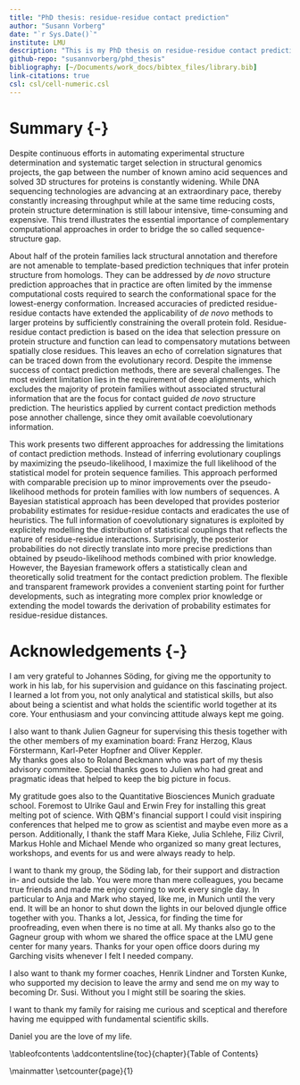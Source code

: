 ```yaml
---
title: "PhD thesis: residue-residue contact prediction"
author: "Susann Vorberg"
date: "`r Sys.Date()`"
institute: LMU
description: "This is my PhD thesis on residue-residue contact prediction."
github-repo: "susannvorberg/phd_thesis"
bibliography: [~/Documents/work_docs/bibtex_files/library.bib]
link-citations: true
csl: csl/cell-numeric.csl
---
```


# Summary {-}

Despite continuous efforts in automating experimental structure determination and systematic target selection in structural genomics projects, the gap between the number of known amino acid sequences and solved 3D structures for proteins is constantly widening.
While DNA sequencing technologies are advancing at an extraordinary pace, thereby constantly increasing throughput while at the same time reducing costs, protein structure determination is still labour intensive, time-consuming and expensive.
This trend illustrates the essential importance of complementary computational approaches in order to bridge the so called sequence-structure gap.

<!--
Only about half the known protein families are eligible for template-based structure prediction by which the protein structure is inferred from experimentally solved structures of homologous proteins.
The other half can theoratically be addressed by *de novo* structure prediction methods that try to identify the native protein structure without prior information.
However, in practice these approaches are limited by the immense computational costs required to search the conformational space for the lowest-energy conformation.
-->
<!--
With the development of sophisticated statistical models the formerly high false positive rate of predictions could be reduced.
-->

About half of the protein families lack structural annotation and therefore are not amenable to template-based prediction techniques that infer protein structure from homologs.
They can be addressed by *de novo* structure prediction approaches that in practice are often limited by the immense computational costs required to search the conformational space for the lowest-energy conformation.
Increased accuracies of predicted residue-residue contacts have extended the applicability of *de novo* methods to larger proteins by sufficiently constraining the overall protein fold.
Residue-residue contact prediction is based on the idea that selection pressure on protein structure and function can lead to compensatory mutations between spatially close residues.
This leaves an echo of correlation signatures that can be traced down from the evolutionary record.
Despite the immense success of contact prediction methods, there are several challenges.
The most evident limitation lies in the requirement of deep alignments, which excludes the majority of protein families without associated structural information that are the focus for contact guided *de novo* structure prediction.
The heuristics applied by current contact prediction methods pose annother challenge, since they omit available coevolutionary information.

This work presents two different approaches for addressing the limitations of contact prediction methods.
Instead of inferring evolutionary couplings by maximizing the pseudo-likelihood, I maximize the full likelihood of the statistical model for protein sequence families.
This approach performed with comparable precision up to minor improvements over the pseudo-likelihood methods for protein families with low numbers of sequences.
A Bayesian statistical approach has been developed that provides posterior probability estimates for residue-residue contacts and eradicates the use of heuristics.
The full information of coevolutionary signatures is exploited by explicitely modelling the distribution of statistical couplings that reflects the nature of residue-residue interactions.
Surprisingly, the posterior probabilities do not directly translate into more precise predictions than obtained by pseudo-likelihood methods combined with prior knowledge.
However, the Bayesian framework offers a statistically clean and theoretically solid treatment for the contact prediction problem.
The flexible and transparent framework provides a convenient starting point for further developments, such as integrating more complex prior knowledge or extending the model towards the derivation of probability estimates for residue-residue distances.








# Acknowledgements {-}


I am very grateful to Johannes Söding, for giving me the opportunity to work in his lab, for his supervision and guidance on this fascinating project.
I learned a lot from you, not only analytical and statistical skills, but also about being a scientist and what holds the scientific world together at its core.
Your enthusiasm and your convincing attitude always kept me going.

I also want to thank Julien Gagneur for supervising this thesis together with the other members of my examination board: Franz Herzog, Klaus Förstermann, Karl-Peter Hopfner and Oliver Keppler.  
My thanks goes also to Roland Beckmann who was part of my thesis advisory commitee.
Special thanks goes to Julien who had great and pragmatic ideas that helped to keep the big picture in focus.

My gratitude goes also to the Quantitative Biosciences Munich graduate school.
Foremost to Ulrike Gaul and Erwin Frey for installing this great melting pot of science. 
With QBM's financial support I could visit inspiring conferences that helped me to grow as scientist and maybe even more as a person. 
Additionally, I thank the staff Mara Kieke, Julia Schlehe, Filiz Civril, Markus Hohle and Michael Mende who organized so many great lectures, workshops, and events for us and were always ready to help.

I want to thank my group, the Söding lab, for their support and distraction in- and outside the lab. 
You were more than mere colleagues, you became true friends and made me enjoy coming to work every single day.
In particular to Anja and Mark who stayed, like me, in Munich until the very end.
It will be an honor to shut down the lights in our beloved djungle office together with you.
Thanks a lot, Jessica, for finding the time for proofreading, even when there is no time at all.
My thanks also go to the Gagneur group with whom we shared the office space at the LMU gene center for many years. 
Thanks for your open office doors during my Garching visits whenever I felt I needed company. 

I also want to thank my former coaches, Henrik Lindner and Torsten Kunke, who supported my decision to leave the army and send me on my way to becoming Dr. Susi.
Without you I might still be soaring the skies. 

I want to thank my family for raising me curious and sceptical and therefore having me equipped with fundamental scientific skills. 

Daniel you are the love of my life.


\tableofcontents
\addcontentsline{toc}{chapter}{Table of Contents}


\mainmatter \setcounter{page}{1}